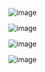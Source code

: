 ![image](https://github.com/Daniel349167/challenge-Tynpu/assets/62466867/a9100eef-94b5-4981-b9f0-7af047f8a71f)


![image](https://github.com/Daniel349167/challenge-Tynpu/assets/62466867/14f552b4-9ad2-4785-8729-1b550f774b46)

![image](https://github.com/Daniel349167/challenge-Tynpu/assets/62466867/fde46864-3891-44d1-a8d7-77bc686d9ccd)

![image](https://github.com/Daniel349167/challenge-Tynpu/assets/62466867/9eff3abe-98d3-4076-999a-588e2075a4ff)



